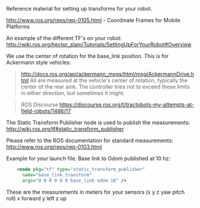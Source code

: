 

Reference material for setting up transforms for your robot.

http://www.ros.org/reps/rep-0105.html - Coordinate Frames for Mobile Platforms

An example of the different TF's on your robot:
http://wiki.ros.org/hector_slam/Tutorials/SettingUpForYourRobot#Overview


We use the center of rotation for the base_link position.  This is for Ackermann style vehicles:

  > http://docs.ros.org/api/ackermann_msgs/html/msg/AckermannDrive.html
  > All are measured at the vehicle's
  > center of rotation, typically the center of the rear axle. The
  > controller tries not to exceed these limits in either direction, but
  > sometimes it might.
  
  > ROS Discourse
  > https://discourse.ros.org/t/tractobots-my-attempts-at-field-robots/1486/17

The Static Transform Publisher node is used to publish the measurements:
http://wiki.ros.org/tf#static_transform_publisher

Please refer to the ROS documentation for standard measurements: 
  http://www.ros.org/reps/rep-0103.html 
  
  Example for your launch file.  Base link to Odom published at 10 hz:
  ``` XML
      <node pkg="tf" type="static_transform_publisher" 
        name="base_link_transform" 
        args="0 0 0 0 0 0 base_link odom 10" />
  ```
  These are the measurements in meters for your sensors (x y z yaw pitch roll)  x forward y left z up  
